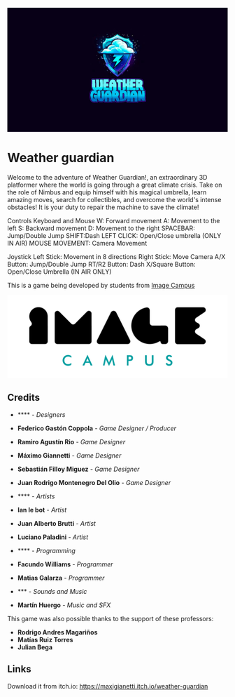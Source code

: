 <p align="center">
<img src="/Assets/Logo/weather-guardian-logo.jpg" alt="Weather guardian"/>
</p>

# Weather guardian

Welcome to the adventure of Weather Guardian!, an extraordinary 3D platformer where the world is going through a great climate crisis.
Take on the role of Nimbus and equip himself with his magical umbrella, learn amazing moves, search for collectibles, and overcome the world's intense obstacles!
It is your duty to repair the machine to save the climate!

Controls
Keyboard and Mouse
W: Forward movement
A: Movement to the left
S: Backward movement
D: Movement to the right
SPACEBAR: Jump/Double Jump
SHIFT:Dash
LEFT CLICK: Open/Close umbrella (ONLY IN AIR)
MOUSE MOVEMENT: Camera Movement

Joystick
Left Stick: Movement in 8 directions
Right Stick: Move Camera
A/X Button: Jump/Double Jump
RT/R2 Button: Dash
X/Square Button: Open/Close Umbrella (IN AIR ONLY)

This is a game being developed by students from <a href="https://www.imagecampus.edu.ar/">Image Campus</a>

<p align="center">
  <a href="https://www.imagecampus.edu.ar/">
    <img src="logo-image-campus.png" alt="Image Campus"/>
  </a> 
</p>


## Credits

- **** - *Designers*
- **Federico Gastón Coppola** - *Game Designer / Producer*
- **Ramiro Agustín Rio** - *Game Designer*
- **Máximo Giannetti** - *Game Designer*
- **Sebastián Filloy Miguez** - *Game Designer*
- **Juan Rodrigo Montenegro Del Olio** - *Game Designer*

- **** - *Artists*
- **Ian le bot** - *Artist*
- **Juan Alberto Brutti** - *Artist*
- **Luciano Paladini** - *Artist*

- **** - *Programming*
- **Facundo Williams** - *Programmer*
- **Matias Galarza** - *Programmer*

- *** - *Sounds and Music*
- **Martín Huergo** - *Music and SFX*

This game was also possible thanks to the support of these professors:

- **Rodrigo Andres Magariños**
- **Matías Ruiz Torres**
- **Julian Bega**

## Links

Download it from itch.io: https://maxigianetti.itch.io/weather-guardian
